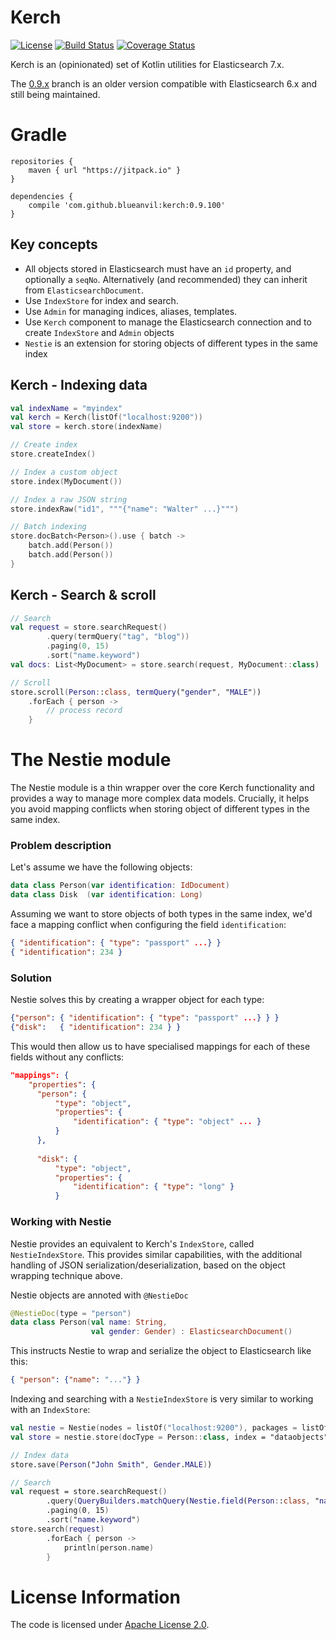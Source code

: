 # Kerch
[![License](https://img.shields.io/badge/License-Apache%202.0-blue.svg)](https://opensource.org/licenses/Apache-2.0)
[![Build Status](https://travis-ci.com/blueanvil/kerch.svg?branch=master)](https://travis-ci.com/blueanvil/kerch)
[![Coverage Status](https://coveralls.io/repos/github/blueanvil/kerch/badge.svg?branch=master)](https://coveralls.io/github/blueanvil/kerch?branch=master)

Kerch is an (opinionated) set of Kotlin utilities for Elasticsearch 7.x.

The [0.9.x](https://github.com/blueanvil/kerch/tree/0.9.x) branch is an older version compatible with Elasticsearch 6.x and still being maintained.

# Gradle

```
repositories {
    maven { url "https://jitpack.io" }
}

dependencies {
    compile 'com.github.blueanvil:kerch:0.9.100'
}
```

## Key concepts
* All objects stored in Elasticsearch must have an `id` property, and optionally a `seqNo`. Alternatively (and recommended) they can inherit from `ElasticsearchDocument`.
* Use `IndexStore` for index and search.
* Use `Admin` for managing indices, aliases, templates.
* Use `Kerch` component to manage the Elasticsearch connection and to create `IndexStore` and `Admin` objects 
* `Nestie` is an extension for storing objects of different types in the same index 

## Kerch - Indexing data
```kotlin
val indexName = "myindex"
val kerch = Kerch(listOf("localhost:9200"))
val store = kerch.store(indexName)

// Create index
store.createIndex()

// Index a custom object
store.index(MyDocument())

// Index a raw JSON string
store.indexRaw("id1", """{"name": "Walter" ...}""")

// Batch indexing
store.docBatch<Person>().use { batch ->
    batch.add(Person())
    batch.add(Person())
}
```

## Kerch - Search & scroll
```kotlin
// Search
val request = store.searchRequest()
        .query(termQuery("tag", "blog"))
        .paging(0, 15)
        .sort("name.keyword")
val docs: List<MyDocument> = store.search(request, MyDocument::class)

// Scroll
store.scroll(Person::class, termQuery("gender", "MALE"))
    .forEach { person ->
        // process record
    }
```

# The Nestie module
The Nestie module is a thin wrapper over the core Kerch functionality and provides a way
to manage more complex data models. Crucially, it helps you avoid mapping conflicts when
storing object of different types in the same index.

### Problem description
Let's assume we have the following objects:
```kotlin
data class Person(var identification: IdDocument)
data class Disk  (var identification: Long)
```

Assuming we want to store objects of both types in the same index, we'd face a mapping
conflict when configuring the field `identification`:
```json
{ "identification": { "type": "passport" ...} }
{ "identification": 234 }
```
### Solution
Nestie solves this by creating a wrapper object for each type:
```json
{"person": { "identification": { "type": "passport" ...} } }
{"disk":   { "identification": 234 } }
``` 

This would then allow us to have specialised mappings for each of these fields without any conflicts:
```json
"mappings": {
    "properties": {
      "person": {
          "type": "object",
          "properties": {
              "identification": { "type": "object" ... }
          }
      },
      
      "disk": {
          "type": "object",
          "properties": {
              "identification": { "type": "long" }
          }
```

### Working with Nestie
Nestie provides an equivalent to Kerch's `IndexStore`, called `NestieIndexStore`.
This provides similar capabilities, with the additional handling of JSON serialization/deserialization,
based on the object wrapping technique above. 

Nestie objects are annoted with `@NestieDoc`
```kotlin
@NestieDoc(type = "person")
data class Person(val name: String,
                  val gender: Gender) : ElasticsearchDocument()
```
This instructs Nestie to wrap and serialize the object to Elasticsearch like this:
```json
{ "person": {"name": "..."} }
```

Indexing and searching with a `NestieIndexStore` is very similar to working with an `IndexStore`:
```kotlin
val nestie = Nestie(nodes = listOf("localhost:9200"), packages = listOf("com.blueanvil"))
val store = nestie.store(docType = Person::class, index = "dataobjects")

// Index data
store.save(Person("John Smith", Gender.MALE))

// Search
val request = store.searchRequest()
        .query(QueryBuilders.matchQuery(Nestie.field(Person::class, "name"), "john"))
        .paging(0, 15)
        .sort("name.keyword")
store.search(request)
        .forEach { person ->
            println(person.name)
        }
```

# License Information
The code is licensed under [Apache License 2.0](https://www.apache.org/licenses/LICENSE-2.0).
